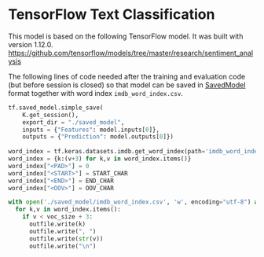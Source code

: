 
# TensorFlow Text Classification 
This model is based on the following TensorFlow model. It was built with version 1.12.0.
https://github.com/tensorflow/models/tree/master/research/sentiment_analysis

The following lines of code needed after the training and evaluation code (but before session is closed) so that model can be saved in [SavedModel](https://www.tensorflow.org/guide/saved_model) format together with word index `imdb_word_index.csv`.

``` python
tf.saved_model.simple_save(
    K.get_session(),
    export_dir = "./saved_model",
    inputs = {"Features": model.inputs[0]},
    outputs = {"Prediction": model.outputs[0]})
  
word_index = tf.keras.datasets.imdb.get_word_index(path='imdb_word_index.json')
word_index = {k:(v+3) for k,v in word_index.items()}
word_index["<PAD>"] = 0
word_index["<START>"] = START_CHAR
word_index["<END>"] = END_CHAR  
word_index["<OOV>"] = OOV_CHAR

with open('./saved_model/imdb_word_index.csv', 'w', encoding="utf-8") as outfile:
  for k,v in word_index.items():
    if v < voc_size + 3:
      outfile.write(k)
      outfile.write(", ")
      outfile.write(str(v))
      outfile.write("\n")
```